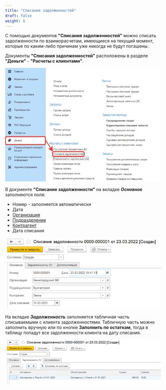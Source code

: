 ```yaml
---
title: "Списания задолженностей"
draft: false
weight: 8
---
```


С помощью документов **"Списания задолженностей"** можно списать задолженности по взаиморасчетам, имеющиеся на текущий момент, которые по каким-либо причинам уже никогда не будут погашены.

Документы **"Списания задолженностей"** расположены в разделе **"Деньги"** - **"Расчеты с клиентами"**.

[![1][1]][1]

В документе **"Списание задолженности"** на вкладке ***Основное*** заполняются поля:

- Номер - заполняется автоматически
- Дата
- [Организация](../CommonInformation/Organization.md)
- [Подразделение](../CommonInformation/Department.md)
- [Контрагент](../CommonInformation/Contractor.md)
- Дата списания

[![2][2]][2]

На вкладке ***Задолженность*** заполняется табличная часть списываемыми с клиента задолженностями. Табличную часть можно заполнить вручную или по кнопке **Заполнить по остаткам**, тогда в таблицу попадут все задолженности клиента на дату списания.

[![3][3]][3]

[1]: 1.png
[2]: 2.png
[3]: 3.png